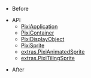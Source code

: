 * Before

<!-- API -->
* API
    * [PixiApplication](api/Application.md)
    * [PixiContainer](api/Container.md)
    * [PixiDisplayObject](api/DisplayObject.md)
    * [PixiSprite](api/Sprite.md)
    * [extras.PixiAnimatedSprite](api/extras/AnimatedSprite.md)
    * [extras.PixiTilingSprite](api/extras/TilingSprite.md)
<!-- /API -->

* After
